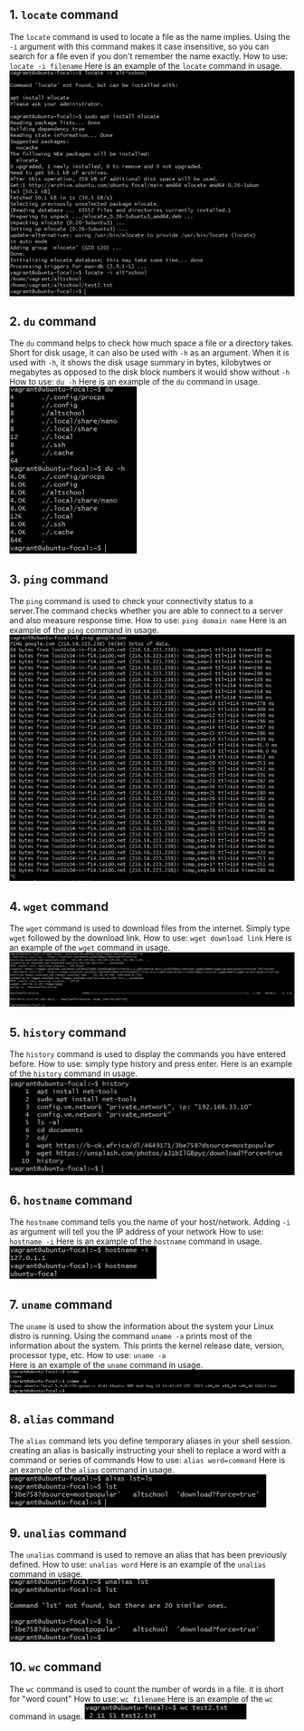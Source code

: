 ## 1. `locate` command ##
The `locate` command is used to locate a file as the name implies. Using the `-i` argument with this command makes it case insensitive, so you can search for a file even if you don't remember the name exactly.
How to use: `locate -i filename`
Here is an example of the `locate` command in usage. ![locate Command](locate-command.png)

## 2. `du` command ##
The `du` command helps to check how much space a file or a directory takes. Short for disk usage, it can also be used with `-h` as an argument. 
When it is used with `-h`, it shows the disk usage summary in bytes, kilobytwes or megabytes as opposed to the disk block numbers it would show without `-h`
How to use: `du -h`
Here is an example of the `du` command in usage. ![du command](du-command.png)

## 3. `ping` command ##
The `ping` command is used to check your connectivity status to a server.The command checks whether you are able to connect to a server and also measure response time.
How to use: `ping domain name`
Here is an example of the `ping` command in usage. ![ping Command](ping-command.png)

## 4. `wget` command ##
The `wget` command is used to download files from the internet. Simply type `wget` followed by the download link.
How to use: `wget download link`
Here is an example of the `wget` command in usage. ![wget command](wget-command.png)

## 5. `history` command ##
The `history` command is used to display the commands you have entered before.
How to use: simply type history and press enter.
Here is an example of the `history` command in usage. ![history command](history-command.png)

## 6. `hostname` command ##
The `hostname` command tells you the name of your host/network. Adding `-i` as argument will tell you the IP address of your network
How to use: `hostname -i`
Here is an example of the `hostname` command in usage. ![hostname command](hostname-command.png)

## 7. `uname` command ##
The `uname` is used to show the information about the system your Linux distro is running. Using the command `uname -a` prints most of the information about the system. This prints the kernel release date, version, processor type, etc.
How to use: `uname -a`  
Here is an example of the `uname` command in usage. ![uname command](uname-command.png)

## 8. `alias` command ##
The `alias` command lets you define temporary aliases in your shell session. creating an alias is basically instructing your shell to replace a word with a command or series of commands
How to use: `alias word=command`
Here is an example of the `alias` command in usage. ![alias command](alias-command.png)

## 9. `unalias` command ##
The `unalias` command is used to remove an alias that has been previously defined.
How to use: `unalias word`
Here is an example of the `unalias` command in usage. ![unalias command](unalias-command.png)

## 10. `wc` command ##
The `wc` command is used to count the number of words in a file. it is short for "word count"
How to use: `wc filename`
Here is an example of the `wc` command in usage. ![wc command](wc-command.png)
